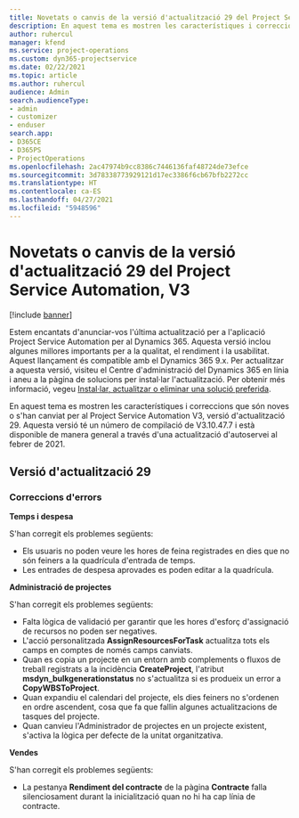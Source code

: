 ```yaml
---
title: Novetats o canvis de la versió d'actualització 29 del Project Service Automation, V3
description: En aquest tema es mostren les característiques i correccions disponibles al Project Service Automation V3, versió d'actualització 29.
author: ruhercul
manager: kfend
ms.service: project-operations
ms.custom: dyn365-projectservice
ms.date: 02/22/2021
ms.topic: article
ms.author: ruhercul
audience: Admin
search.audienceType:
- admin
- customizer
- enduser
search.app:
- D365CE
- D365PS
- ProjectOperations
ms.openlocfilehash: 2ac47974b9cc8386c7446136faf48724de73efce
ms.sourcegitcommit: 3d78338773929121d17ec3386f6cb67bfb2272cc
ms.translationtype: HT
ms.contentlocale: ca-ES
ms.lasthandoff: 04/27/2021
ms.locfileid: "5948596"
---
```

# <a name="whats-new-or-changed-in-project-service-automation-update-release-29-v3"></a>Novetats o canvis de la versió d'actualització 29 del Project Service Automation, V3

[!include [banner](../includes/psa-now-project-operations.md)]

Estem encantats d'anunciar-vos l'última actualització per a l'aplicació Project Service Automation per al Dynamics 365. Aquesta versió inclou algunes millores importants per a la qualitat, el rendiment i la usabilitat. Aquest llançament és compatible amb el Dynamics 365 9.x. Per actualitzar a aquesta versió, visiteu el Centre d'administració del Dynamics 365 en línia i aneu a la pàgina de solucions per instal·lar l'actualització. Per obtenir més informació, vegeu [Instal·lar, actualitzar o eliminar una solució preferida](/power-platform/admin/install-remove-preferred-solution).

En aquest tema es mostren les característiques i correccions que són noves o s'han canviat per al Project Service Automation V3, versió d'actualització 29. Aquesta versió té un número de compilació de V3.10.47.7 i està disponible de manera general a través d'una actualització d'autoservei al febrer de 2021.

## <a name="update-release-29"></a>Versió d'actualització 29

### <a name="bug-fixes"></a>Correccions d'errors

**Temps i despesa**

S'han corregit els problemes següents:

- Els usuaris no poden veure les hores de feina registrades en dies que no són feiners a la quadrícula d'entrada de temps.
- Les entrades de despesa aprovades es poden editar a la quadrícula.

**Administració de projectes**

S'han corregit els problemes següents:

- Falta lògica de validació per garantir que les hores d'esforç d'assignació de recursos no poden ser negatives.
- L'acció personalitzada **AssignResourcesForTask** actualitza tots els camps en comptes de només camps canviats.
- Quan es copia un projecte en un entorn amb complements o fluxos de treball registrats a la incidència **CreateProject**, l'atribut **msdyn_bulkgenerationstatus** no s'actualitza si es produeix un error a **CopyWBSToProject**.
- Quan expandiu el calendari del projecte, els dies feiners no s'ordenen en ordre ascendent, cosa que fa que fallin algunes actualitzacions de tasques del projecte.
- Quan canvieu l'Administrador de projectes en un projecte existent, s'activa la lògica per defecte de la unitat organitzativa.

**Vendes**

S'han corregit els problemes següents:

- La pestanya **Rendiment del contracte** de la pàgina **Contracte** falla silenciosament durant la inicialització quan no hi ha cap línia de contracte.